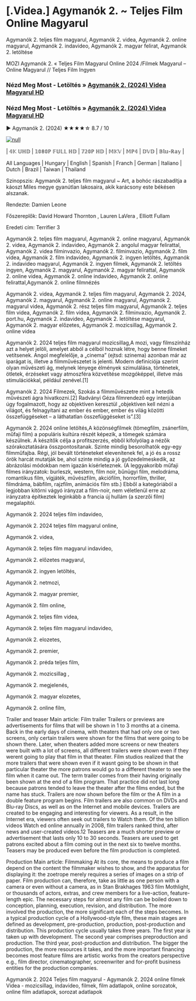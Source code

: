 # [.Videa.] Agymanók 2. ~ Teljes Film Online Magyarul




Agymanók 2. teljes film magyarul, Agymanók 2. videa, Agymanók 2. online magyarul, Agymanók 2. indavideo, Agymanók 2. magyar felirat, Agymanók 2. letöltése

MOZI Agymanók 2. « Teljes Film Magyarul Online 2024 /Filmek Magyarul – Online Magyarul // Teljes Film Ingyen

### Nézd Meg Most - Letöltés » [Agymanók 2. (2024) Videa Magyarul HD](https://t.co/xoWRZIanOu)

### Nézd Meg Most - Letöltés » [Agymanók 2. (2024) Videa Magyarul HD](https://t.co/xoWRZIanOu)

▶️ Agymanók 2. (2024) ★★★★☆ 8.7 / 10

[![null](https://static.wixstatic.com/media/855a25_043b5abeb4ae4d35ac003198e7fe56ed~mv2.gif)](https://t.co/xoWRZIanOu)

| 𝟜𝕂 𝕌ℍ𝔻 | 𝟙𝟘𝟠𝟘ℙ 𝔽𝕌𝕃𝕃 ℍ𝔻 | 𝟟𝟚𝟘ℙ ℍ𝔻 | 𝕄𝕂𝕍 | 𝕄ℙ𝟜 | 𝔻𝕍𝔻 | 𝔹𝕝𝕦-ℝ𝕒𝕪 |

All Languages | Hungary | English | Spanish | Franch | German | Italiano | Dutch | Brazil | Taiwan | Thailand

Szinopszis: Agymanók 2. teljes film magyarul ~ Art, a bohóc rászabadítja a káoszt Miles megye gyanútlan lakosaira, akik karácsony este békésen alszanak.

Rendezte: Damien Leone

Főszereplők: David Howard Thornton , Lauren LaVera , Elliott Fullam

Eredeti cím: Terrifier 3

Agymanók 2. teljes film magyarul, Agymanók 2. online magyarul, Agymanók 2. videa, Agymanók 2. indavideo, Agymanók 2. angolul magyar felirattal, Agymanók 2. videa filminvazio, Agymanók 2. filminvazio, Agymanók 2. film videa, Agymanók 2. film indavideo, Agymanók 2. ingyen letöltés, Agymanók 2. indavideo magyarul, Agymanók 2. ingyen filmek, Agymanók 2. letöltés ingyen, Agymanók 2. magyarul, Agymanók 2. magyar felirattal, Agymanók 2. online videa, Agymanók 2. online indavideo, Agymanók 2. online felirattal,Agymanók 2. online filmnézés

Agymanók 2. videa, Agymanók 2. teljes film magyarul, Agymanók 2. 2024, Agymanók 2. magyarul, Agymanók 2. online magyarul, Agymanók 2. magyarul videa, Agymanók 2. rész teljes film magyarul, Agymanók 2. teljes film videa, Agymanók 2. film videa, Agymanók 2. filminvazio, Agymanók 2. port.hu, Agymanók 2. indavideo, Agymanók 2. letöltése magyarul, Agymanók 2. magyar előzetes, Agymanók 2. mozicsillag, Agymanók 2. online videa

Agymanók 2. 2024 teljes film magyarul mozicsillag,A mozi, vagy filmszínház azt a helyet jelöli, amelyet abból a célból hoznak létre, hogy benne filmeket vetítsenek. Angol megfelelője, a „cinema” (ejtsd: szinema) azonban már az iparágat is, illetve a filmművészetet is jelenti. Modern definíciója szerint olyan művészeti ág, melynek lényege élmények szimulálása, történetek, ötletek, érzéseket vagy atmoszféra közvetítése mozgóképpel, illetve más stimulációkkal, például zenével.[1]

Agymanók 2. 2024 Filmezek, Szokás a filmművészetre mint a hetedik művészeti ágra hivatkozni.[2] Radványi Géza filmrendező egy interjúban úgy fogalmazott, hogy az objektíven keresztül „objektíven kell nézni a világot, és felnagyítani az ember és ember, ember és világ közötti összefüggéseket – a láthatatlan összefüggéseket is”.[3]

Agymanók 2. 2024 online letöltés,A közönségfilmek (tömegfilm, zsánerfilm, műfaji film) a populáris kultúra részét képezik, a tömegek számára készülnek. A készítők célja a profitszerzés, ebből kifolyólag a nézők szórakoztatására összpontosítanak. Szinte mindig besorolhatók egy-egy filmműfajba. Régi, jól bevált történeteket elevenítenek fel, a jó és a rossz örök harcát mutatják be, ahol szinte mindig a jó győzedelmeskedik, az ábrázolási módokban nem igazán kísérleteznek. (A leggyakoribb műfaji filmes irányzatok: burleszk, western, film noir, bűnügyi film, melodráma, romantikus film, vígjáték, művészfilm, akciófilm, horrorfilm, thriller, filmdráma, bábfilm, rajzfilm, animációs film stb.) Ebből a kategóriából a legjobban kitörni vágyó irányzat a film-noir, nem véletlenül erre az irányzatra építkeztek leginkább a francia új hullám (a szerzői film) megalapítói.

Agymanók 2. 2024 teljes film indavideo,

Agymanók 2. 2024 teljes film magyarul online,

Agymanók 2. videa,

Agymanók 2. teljes film magyarul indavideo,

Agymanók 2. előzetes magyarul,

Agymanók 2. ingyen letöltés,

Agymanók 2. netmozi,

Agymanók 2. magyar premier,

Agymanók 2. film online,

Agymanók 2. teljes film videa,

Agymanók 2. teljes film magyarul indavideo,

Agymanók 2. elozetes,

Agymanók 2. premier,

Agymanók 2. préda teljes film,

Agymanók 2. mozicsillag ,

Agymanók 2. megjelenés,

Agymanók 2. magyar elozetes,

Agymanók 2. online film,

Trailer and teaser Main article: Film trailer Trailers or previews are advertisements for films that will be shown in 1 to 3 months at a cinema. Back in the early days of cinema, with theaters that had only one or two screens, only certain trailers were shown for the films that were going to be shown there. Later, when theaters added more screens or new theaters were built with a lot of screens, all different trailers were shown even if they werent going to play that film in that theater. Film studios realized that the more trailers that were shown even if it wasnt going to be shown in that particular theater the more patrons would go to a different theater to see the film when it came out. The term trailer comes from their having originally been shown at the end of a film program. That practice did not last long because patrons tended to leave the theater after the films ended, but the name has stuck. Trailers are now shown before the film or the A film in a double feature program begins. Film trailers are also common on DVDs and Blu-ray Discs, as well as on the Internet and mobile devices. Trailers are created to be engaging and interesting for viewers. As a result, in the Internet era, viewers often seek out trailers to Watch them. Of the ten billion videos Watch ed online annually in 2008, film trailers ranked third, after news and user-created videos.12 Teasers are a much shorter preview or advertisement that lasts only 10 to 30 seconds. Teasers are used to get patrons excited about a film coming out in the next six to twelve months. Teasers may be produced even before the film production is completed.

Production Main article: Filmmaking At its core, the means to produce a film depend on the content the filmmaker wishes to show, and the apparatus for displaying it: the zoetrope merely requires a series of images on a strip of paper. Film production can, therefore, take as little as one person with a camera or even without a camera, as in Stan Brakhages 1963 film Mothlight, or thousands of actors, extras, and crew members for a live-action, feature-length epic. The necessary steps for almost any film can be boiled down to conception, planning, execution, revision, and distribution. The more involved the production, the more significant each of the steps becomes. In a typical production cycle of a Hollywood-style film, these main stages are defined as development, pre-production, production, post-production and distribution. This production cycle usually takes three years. The first year is taken up with development. The second year comprises preproduction and production. The third year, post-production and distribution. The bigger the production, the more resources it takes, and the more important financing becomes most feature films are artistic works from the creators perspective e.g., film director, cinematographer, screenwriter and for-profit business entities for the production companies.

Agymanók 2. 2024 Teljes film magyarul - Agymanók 2. 2024 online filmek Videa - mozicsillag, indavideo, filmek, film adatlapok, online sorozatok, online film adatlapok, sorozat adatlapok
